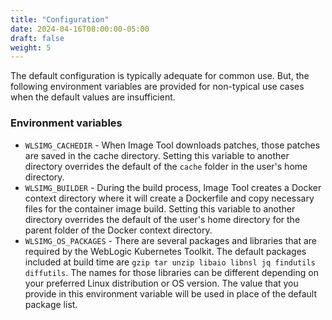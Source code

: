 ```yaml
---
title: "Configuration"
date: 2024-04-16T08:00:00-05:00
draft: false
weight: 5
---
```


The default configuration is typically adequate for common use. But, the following environment variables are provided for
non-typical use cases when the default values are insufficient.  

### Environment variables

- `WLSIMG_CACHEDIR` - When Image Tool downloads patches, those patches are saved in the cache directory. Setting this variable to another directory overrides the default of the `cache` folder in the user's home directory.
- `WLSIMG_BUILDER` - During the build process, Image Tool creates a Docker context directory where it will create a Dockerfile and copy necessary files for the container image build. Setting this variable to another directory overrides the default of the user's home directory for the parent folder of the Docker context directory.
- `WLSIMG_OS_PACKAGES` - There are several packages and libraries that are required by the WebLogic Kubernetes Toolkit. The default packages included at build time are `gzip tar unzip libaio libnsl jq findutils diffutils`. The names for those libraries can be different depending on your preferred Linux distribution or OS version. The value that you provide in this environment variable will be used in place of the default package list.

